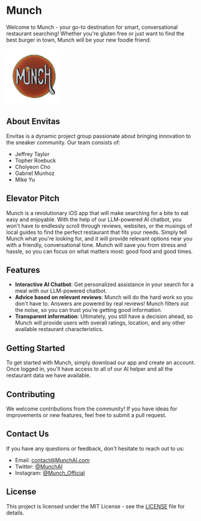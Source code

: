 # Munch

Welcome to Munch - your go-to destination for smart, conversational restaurant searching! Whether you're gluten free or just want to find the best burger in town, Munch will be your new foodie friend.

<img src="Presentations/Munch.png" width="150" height="150">

## About Envitas

Envitas is a dynamic project group passionate about bringing innovation to the sneaker community. Our team consists of:

- Jeffrey Taylor
- Topher Roebuck
- Cholyeon Cho
- Gabriel Munhoz
- Mike Yu

## Elevator Pitch

Munch is a revolutionary iOS app that will make searching for a bite to eat easy and enjoyable. With the help of our LLM-powered AI chatbot, you won't have to endlessly scroll through reviews, websites, or the musings of local guides to find the perfect restaurant that fits your needs. Simply tell Munch what you're looking for, and it will provide relevant options near you with a friendly, conversational tone. Munch will save you from stress and hassle, so you can focus on what matters most: good food and good times.

## Features

- **Interactive AI Chatbot**: Get personalized assistance in your search for a meal with our LLM-powered chatbot.
- **Advice based on relevant reviews**: Munch will do the hard work so you don't have to. Answers are powered by real reviews! Munch filters out the noise, so you can trust you're getting good information.
- **Transparent information**: Ultimately, you still have a decision ahead, so Munch will provide users with overall ratings, location, and any other available restaurant characteristics.  

## Getting Started

To get started with Munch, simply download our app and create an account. Once logged in, you'll have access to all of our AI helper and all the restaurant data we have available.

## Contributing

We welcome contributions from the community! If you have ideas for improvements or new features, feel free to submit a pull request.

## Contact Us

If you have any questions or feedback, don't hesitate to reach out to us:

- Email: [contact@MunchAI.com](mailto:contact@MunchAI.com)
- Twitter: [@MunchAI](https://twitter.com/MunchAI)
- Instagram: [@Munch_Official](https://instagram.com/Munch_official)

## License

This project is licensed under the MIT License - see the [LICENSE](LICENSE) file for details.

